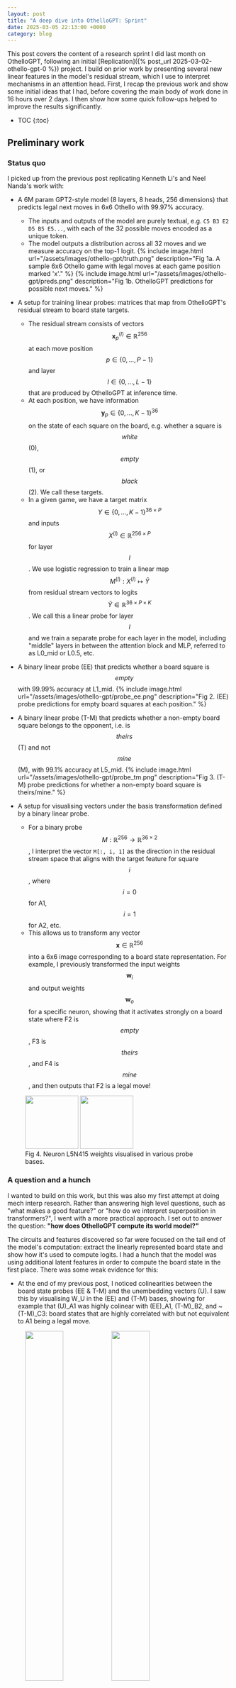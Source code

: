 ```yaml
---
layout: post
title: "A deep dive into OthelloGPT: Sprint"
date: 2025-03-05 22:13:00 +0000
category: blog
---
```

<script type="text/javascript" id="MathJax-script" async
    src="https://cdn.jsdelivr.net/npm/mathjax@3/es5/tex-mml-chtml.js">
</script>
<link rel="stylesheet" href="/assets/css/style.css">

This post covers the content of a research sprint I did last month on OthelloGPT, following an initial [Replication]({% post_url 2025-03-02-othello-gpt-0 %}) project. I build on prior work by presenting several new linear features in the model's residual stream, which I use to interpret mechanisms in an attention head. First, I recap the previous work and show some initial ideas that I had, before covering the main body of work done in 16 hours over 2 days. I then show how some quick follow-ups helped to improve the results significantly.

* TOC
{:toc}

## Preliminary work

### Status quo

I picked up from the previous post replicating Kenneth Li's and Neel Nanda's work with:

- A 6M param GPT2-style model (8 layers, 8 heads, 256 dimensions) that predicts legal next moves in 6x6 Othello with 99.97% accuracy.
  - The inputs and outputs of the model are purely textual, e.g. `C5 B3 E2 D5 B5 E5...`, with each of the 32 possible moves encoded as a unique token.
  - The model outputs a distribution across all 32 moves and we measure accuracy on the top-1 logit.
{% include image.html url="/assets/images/othello-gpt/truth.png" description="Fig 1a. A sample 6x6 Othello game with legal moves at each game position marked 'x'." %}
{% include image.html url="/assets/images/othello-gpt/preds.png" description="Fig 1b. OthelloGPT predictions for possible next moves." %}

- A setup for training linear probes: matrices that map from OthelloGPT's residual stream to board state targets.
  - The residual stream consists of vectors $$\mathbf{x}_p^{(l)} \in \mathbb{R}^{256}$$ at each move position $$p \in \{0, \ldots, P-1\}$$ and layer $$l \in \{0, \ldots, L-1\}$$ that are produced by OthelloGPT at inference time.
  - At each position, we have information $$\mathbf{y}_p \in \{0, \ldots, K-1\}^{36}$$ on the state of each square on the board, e.g. whether a square is $$white$$ (0), $$empty$$ (1), or $$black$$ (2). We call these targets.
  - In a given game, we have a target matrix $$Y \in \{0, \ldots, K-1\}^{36 \times P}$$ and inputs $$X^{(l)} \in \mathbb{R}^{256 \times P}$$ for layer $$l$$. We use logistic regression to train a linear map $$M^{(l)}: X^{(l)} \mapsto \hat{Y}$$ from residual stream vectors to logits $$\hat{Y} \in \mathbb{R}^{36 \times P \times K}$$. We call this a linear probe for layer $$l$$ and we train a separate probe for each layer in the model, including "middle" layers in between the attention block and MLP, referred to as L0_mid or L0.5, etc.
  <!-- - I decided in the previous post to work with binary probes ($$K=2$$) as they represent the simplest possible features in the model. -->

- A binary linear probe (EE) that predicts whether a board square is $$empty$$ with 99.99% accuracy at L1_mid.
{% include image.html url="/assets/images/othello-gpt/probe_ee.png" description="Fig 2. (EE) probe predictions for empty board squares at each position." %}

- A binary linear probe (T-M) that predicts whether a non-empty board square belongs to the opponent, i.e. is $$theirs$$ (T) and not $$mine$$ (M), with 99.1% accuracy at L5_mid.
{% include image.html url="/assets/images/othello-gpt/probe_tm.png" description="Fig 3. (T-M) probe predictions for whether a non-empty board square is theirs/mine." %}

- A setup for visualising vectors under the basis transformation defined by a binary linear probe.
  - For a binary probe $$M: \mathbb{R}^{256} \rightarrow \mathbb{R}^{36 \times 2}$$, I interpret the vector ```M[:, i, 1]``` as the direction in the residual stream space that aligns with the target feature for square $$i$$, where $$i=0$$ for A1, $$i=1$$ for A2, etc.
  - This allows us to transform any vector $$\mathbf{x} \in \mathbb{R}^{256}$$ into a 6x6 image corresponding to a board state representation. For example, I previously transformed the input weights $$\mathbf{w}_i$$ and output weights $$\mathbf{w}_o$$ for a specific neuron, showing that it activates strongly on a board state where F2 is $$empty$$, F3 is $$theirs$$, and F4 is $$mine$$, and then outputs that F2 is a legal move!
<figure class="image">
  <img src="/assets/images/othello-gpt/l5n415_in.png" height="120px"/>
  <img src="/assets/images/othello-gpt/l5n415_out.png" height="120px"/>
  <figcaption>Fig 4. Neuron L5N415 weights visualised in various probe bases.</figcaption>
</figure>

  <!-- - I don't claim that this is the best way to define features, but it's a method with enough intuition and empirical success that I think it's worth running with for now and evaluating later. -->

### A question and a hunch

I wanted to build on this work, but this was also my first attempt at doing mech interp research. Rather than answering high level questions, such as "what makes a good feature?" or "how do we interpret superposition in transformers?", I went with a more practical approach. I set out to answer the question: **"how does OthelloGPT compute its world model?"**

The circuits and features discovered so far were focused on the tail end of the model's computation: extract the linearly represented board state and show how it's used to compute logits. I had a hunch that the model was using additional latent features in order to compute the board state in the first place. There was some weak evidence for this:

- At the end of my previous post, I noticed colinearities between the board state probes (EE & T-M) and the unembedding vectors (U). I saw this by visualising W_U in the (EE) and (T-M) bases, showing for example that (U)_A1 was highly colinear with (EE)_A1, (T-M)_B2, and ~(T-M)_C3: board states that are highly correlated with but not equivalent to A1 being a legal move.
<figure class="image">
  <div class="image-row">
    <img src="/assets/images/othello-gpt/w_u_ee.png" width="45%"/>
    <img src="/assets/images/othello-gpt/w_u_t_m.png" width="45%"/>
  </div>
  <figcaption>Fig 5. (W_U) visualised in the (EE) and (T-M) probe bases.</figcaption>
</figure>

- The repertoire of feature vectors so far amounted to at most 163 dimensions out of 256 available.

<table>
  <thead>
    <tr>
      <th>Feature vector</th>
      <th>Count</th>
    </tr>
  </thead>
  <tbody>
    <tr>
      <td>Token embed (B)</td>
      <td>32</td>
    </tr>
    <tr>
      <td>Pos embed (P)</td>
      <td>31</td>
    </tr>
    <tr>
      <td>Empty probe (EE)</td>
      <td>32</td>
    </tr>
    <tr>
      <td>Theirs/mine probe (T-M)</td>
      <td>36</td>
    </tr>
    <tr>
      <td>Token unembed (U)</td>
      <td>32</td>
    </tr>
    <tr>
      <th>Total</th>
      <th>163</th>
    </tr>
  </tbody>
</table>

If this were the entire feature set, it would be possible for the model to represent these features as linearly separable monosemantic directions. The question is whether the model is sufficiently incentivised to do this. We've seen neurons which output legal logits using these board state features, so it seems that the superposition with (T-M) in particular could lead to some undesirable confounding.

An alternative explanation is that the model does all its legality computations in parallel, after which it no longer needs to maintain an accurate board state representation. Thus it's never necessary to represent the features simultaneously. Along the same lines, my argument would suggest that there are more salient features in the latter layers, not necessarily earlier "board state computation" features.

Either way, I decided that it would be useful to pursue the hunch and see if it was possible to find some interesting probes. I came up with two theories that could lead to additional features.

### Inductive theory

My first idea was that OthelloGPT could be working out board states inductively: layer by layer, it could take the current board, apply the next move, flip a bunch of tiles, and continue. In order to do so, it would use board state features corresponding to the $$previous$$ board state (PTEM), as well as another feature corresponding to $$captured$$ (C) squares.

{% include image.html url="/assets/images/othello-gpt/truth_tem.png" description="Fig 6a. A sample game with board states represented as theirs (black), empty (grey), or mine (white)." %}
<!-- <img src="/assets/images/othello-gpt/probe_tem.png"> -->
{% include image.html url="/assets/images/othello-gpt/probe_ptem.png" description="Fig 6b. (PTEM) probe predictions targetting whether a square was previously theirs/empty/mine. Note that the colours are flipped vs Fig 6a; what's 'mine' now was 'theirs' in the previous player's view." %}
{% include image.html url="/assets/images/othello-gpt/probe_c.png" description="Fig 6c. (C) probe predictions targetting which squares were captured by the previous move." %}

The inductive logic for calculating a square's current state from the previous one would then be:

  - **(PT) -> (T)**: the opponent's squares cannot be captured by their own move
  - **(PM) + (C) -> (T)**: my captured squares get flipped
  - **(PM) + ~(C) -> (M)**: my uncaptured squares stay mine
  - **(PE) -> (E) or (T)**: one previously empty square gets the opponent's move played on it

<figure class="image">
<div class="image-row">
<img src="/assets/images/othello-gpt/acc_ptem_c.png" width="45%">
<img src="/assets/images/othello-gpt/acc_ptem.png" width="45%">
</div>
<figcaption>Fig 7. Probe accuracies across all layers, where the probe for each layer was trained specifically for that layer.</figcaption>
</figure>

Ignoring pos 0 in the accuracy calculations (I hoped that if I didn't prepend the initial board state to the training data, the probes would find the model's representation of it at pos 0, but this didn't work), the (PTEM) probes performed almost as well as the original (TEM) probes!

<!-- Now, we had three new probes: (PE), (PT-PM), and (C). However, the fact that (T-M) = (PT-PM) \|\| (C), which is equivalent to vector addition, meant that only one of these probes needed to be added to the basis. I decided on (C) due to its high accuracy. -->

### Conditional theory

These inductive probes were cool, but this logic would require 31 layers to compute all board positions. Yet, judging from the accuracy plots, OthelloGPT seemed to suffice with just 5. This meant that it had to be calculating board state elements across multiple positions in parallel. One clear example was the $$empty$$ (E) state, which was computed across all game positions and board squares after just one attention layer!

I figured that the model had to be separating out the simplest possible features for each square, computing each one in parallel, at the earliest layer possible, and then combining them in later layers. For example, the $$captured$$ (C) feature could be initialised as a maximum likelihood prior across all squares that a move could *potentially* capture and then refined over subsequent layers (it's not possible to capture (E) squares, etc.). This greedy approach could explain the better-than-random probe accuracies at L0, immediately after embedding.

The combination of these simple probes into useful outputs would then be done via conditional statements. For example, only $$empty$$ (E) squares can be $$legal$$ (L), and only ~(E) squares can be $$theirs$$ or $$mine$$ (T-M).

{% include image.html url="/assets/images/othello-gpt/decision-flowchart.svg" description="Fig 8. A decision flowchart for combining simple features using conditional logic in OthelloGPT." %}

These combinations could be expressed as linear functions across token positions using attention heads, or as non-linear functions within the same position using neurons. For example, we previously saw that once the board state was computed at each position, neurons could be used to find legal moves. But in other cases, such as predicting the final move in a game, an attention head might be more suitable for finding all previous moves and outputting the remaining empty square as the only possible move.

This idea led me down a rabbit-hole of training a lot of probes which were ultimately not very useful, but I think the underlying intuition is still nice! It suggests an intelligence paradigm more akin to how a highly parallelised, probabilistic machine brain would think, as opposed to a human one.

## Sprint

At this point, I was getting pretty bogged down in the project. I felt I hadn't really discovered anything concrete, the messy code was piling up, and my latest investigations had been frustratingly unfruitful. I decided to use the application process to Neel's MATS stream as a forcing function to get something done in a 16-hour sprint.

This made me choose an even narrower project scope. Instead of figuring out how the entire board state was computed, I decided to focus in on just the $$empty$$ (E) state.

### Revisiting the PE probe

While investigating my [Inductive Theory](#inductive-theory), I trained a $$captured$$ (C) probe with the relationship (T-M) = (PT-PM) + (C). I hypothesised that a similar relationship could be found linking (E) and (PE) - the difference between the two is exactly one previously empty square on which the latest move was played. I trained binary probes (EE) and (PEE) that targeted only whether squares are empty or non-empty, ignoring other information.

```python
def empty_target(batch, device):
    boards = t.tensor(batch["boards"], device=device)[:, :-1]
    return (boards == 0).flatten(2)

def prev_empty_target(batch, device, n_shift=1):
    e = empty_target(batch, device)
    n_batch = e.shape[0]
    n_out = e.shape[-1]
    e0 = t.full((n_batch, n_shift, n_out), t.nan, device=device)
    return t.cat([e0, e[:, :-n_shift]], dim=1)
```

{% include image.html url="/assets/images/othello-gpt/probe_ee.png" description="Fig 9a. (EE) probe predictions for empty board squares at each position." %}
{% include image.html url="/assets/images/othello-gpt/probe_pe.png" description="Fig 9b. (PEE) probe predictions for empty board squares at the previous position." %}
<figure class="image">
  <img src="/assets/images/othello-gpt/acc_pee.png" width="45%">
  <figcaption>Fig 9c. Probe accuracies for all probes targetting empty board states. The (PE) and (PEE) lines overlap.</figcaption>
</figure>

Since both probes had very high accuracies, I just worked with the normed difference vector (PEE-EE) instead of training a new prob explicitly targetting the latest move. Using this (PEE-EE) basis as a transformation for the embedding weights (W_E) showed that the probe could indeed extract the move that each token embedding was representing!

<figure class="image">
  <img src="/assets/images/othello-gpt/w_e_pee_ee.png" width="45%">
  <figcaption>Fig 10. (W_E) visualised in the (PEE-EE) probe basis.</figcaption>
</figure>

This was sufficient information for computing the (EE) board state using just one layer: all the model had to do was see which moves hadn't yet been played at each position and mark these as (EE). And all I had to do was find the attention heads that did this...

### Finding L2H5

I used two tools here to identify attention heads that were writing out (EE) vectors. The first was Neel's TransformerLens library, which I used to cache the decomposed residual stream vectors being written by each attention head across 200 forward passes of the model.

```python
input_ids = t.tensor(test_dataset["input_ids"][:200], device=device)
_, cache = model.run_with_cache(input_ids[:, :-1])
X, y_labels = cache.get_full_resid_decomposition(
    apply_ln=True, return_labels=True, expand_neurons=False
)
X /= X.norm(dim=-1, keepdim=True)
```

The second tool was an SVD calculation to find the amount of variance that was explained by a given probe basis. I ran into numerical instability issues when passing highly colinear probes into the function, so I added some checks for this.

```python
def calculate_explained_var(
    X: Float[t.Tensor, "batch ... d_model"],
    b: Float[t.Tensor, "d_model basis"],
):
    # Use double precision (not supported by mps) to minimise instability errors
    # Alternatively add a jitter term
    X = X.detach().cpu().double()
    b = b.detach().cpu().double()

    # Add a small regularisation term to b to perturb it
    b += 1e-6 * t.randn_like(b)

    # Perform SVD on the basis vectors to get an orthonormal basis
    U, S, _ = t.linalg.svd(b, full_matrices=False)

    # Calculate the conditioning number
    condition_number = S.max() / S.min()
    cond_threshold = 1e6
    if condition_number > cond_threshold:
        print(f"Condition number: {condition_number}")
        print(S / S.min())
        U = U[:, (S / S.min() > cond_threshold)]

    # Project X onto the orthonormal basis
    proj = t.matmul(X, U)

    # Reconstruct the projections
    proj_reconstructed = t.matmul(proj, U.transpose(-1, -2))

    # Compute the squared norms of the projections and the original vectors
    proj_sqnorm = t.sum(proj_reconstructed**2, dim=-1)
    X_sqnorm = t.sum(X**2, dim=-1)

    # Calculate the explained variance ratio
    explained_variance = proj_sqnorm / X_sqnorm

    # Take the average over the batch
    explained_variance = t.mean(explained_variance, dim=0)

    return explained_variance
```

I used these tools to visualise how much of the decomposed residual stream at each position was explained by the 32-dimensional (EE) basis, averaged across the batch.

{% include image.html url="/assets/images/othello-gpt/explained_var.png" description="Fig 11. A heatmap showing the percentage of output variance from each OthelloGPT component that is captured by the (EE) basis, averaged across a batch of 200 games." %}

As expected, the L0 heads were fairly active in this basis, as were the L7 heads. I interpreted the latter as a computation in (U) space that spilled over into (EE) space due to colinearities, but investigating this was out of scope. Interestingly, L2H5 was the highest in explained variance, so I looked at some sample attention patterns using circuitsvis.

<figure class="image">
  <div class="image-row">
    <img src="/assets/images/othello-gpt/l2h5_0.png" width="45%"/>
    <img src="/assets/images/othello-gpt/l2h5_1.png" width="45%"/>
    <!-- <img src="/assets/images/othello-gpt/l2h5_2.png" width="30%"/> -->
  </div>
  <figcaption>Fig 12. Attention patterns for L2H5 sampled from 2 random games.</figcaption>
</figure>

It looked like L2H5 attended specifically to the D5 token, otherwise defaulting to pos 0. I re-ran the explained variance calculation with just the probe for the D5 square, instead of all 32 (EE) probes, and saw that this single vector accounted for over half of the output variance!

{% include image.html url="/assets/images/othello-gpt/explained_var_ee_D5.png" description="Fig 13. A heatmap showing the percentage of output variacne from each OthelloGPT component that is captured by the singular (EE)_D5 vector, averaged across a batch of 200 games." %}

### Interpreting L2H5

Although I couldn't explain why a whole L2 attention head was seemingly being used to recompute the (EE) state for D5 (assuming that it had already been calculated after L0), I decided to go ahead with interpreting it anyway and deal with that question later.

Firstly, I checked whether the (PEE-EE) probe was still able to extract the latest move from each position at L2_pre by taking a cached game and transforming the residual vector at each position using the probe.

{% include image.html url="/assets/images/othello-gpt/l2_resid_pee_ee.png"  description="Fig 14. A sample residual stream input to L2H5 visualised in the (PEE-EE) basis at each position." %}

Success! Recall that we previously interpreted neurons by transforming their input and output weights into probe bases. Interpreting attention heads required a slightly different approach. Following Anthropic's [mathematical framework](https://transformer-circuits.pub/2021/framework/index.html), attention heads can be separated into two bilinear forms (W_QK) and (W_OV), where

$$A = softmax(\mathbf{x_{dst}} W_Q^T W_K \mathbf{x_{src}})$$

$$\mathbf{x_{out}} = (A \otimes W_O W_V) \cdot \mathbf{x_{src}}$$

Thus, it should be possible to probe each individal weight matrix to see how they align with certain features across head dimensions. If a head wants to attend to source tokens with a given feature, (W_K) should align with that feature vector. If it wants to output another feature, its vector should be seen in (W_O), etc. I found interpreting these results more difficult than with the neurons because there were multiple head dimensions, compared to the single scalar activation value for each neuron, so it was possible that linear combinations were being taken across head dimensions.

I probed L2H5's (W_K) with (PEE-EE) and the $$positional$$ (P) embedding, expecting to see strong alignment with (PEE-EE)_D5 and (P)_0. Note: the (P) images are arranged into board squares by my visualisation function but in this case it doesn't mean anything.

<figure class="image">
  <div class="image-row">
    <img src="/assets/images/othello-gpt/l2h5_w_k_pee_ee.png" width="45%">
    <img src="/assets/images/othello-gpt/l2h5_w_k_p.png" width="45%">
  </div>
  <figcaption>Fig 15. L2H5 (W_K) visualised in the (PEE-EE) and (P) bases, across all 32 head dimensions.</figcaption>
</figure>

These images were difficult to interpret. While (W_K) was well aligned with (PEE-EE)_D5, many of these alignments were negative, and the images generated by the (P) transform were even less informative.

Next, I probed L2H5's (W_V) with (PEE-EE) and (P), and also probed L2H5's (W_O) with (EE), expecting to see activations in (W_V) for (PEE-EE)_D5 and (P)_0 and activations in (W_O) for (EE)_D5.

<figure class="image">
  <div class="image-row">
    <img src="/assets/images/othello-gpt/l2h5_w_v_pee_ee.png" width="45%">
    <img src="/assets/images/othello-gpt/l2h5_w_v_p.png" width="45%">
  </div>
  <figcaption>Fig 16a. L2H5 (W_V) visualised in the (PEE-EE) and (P) bases, across all 32 head dimensions.</figcaption>
  <img src="/assets/images/othello-gpt/l2h5_w_o_ee.png" width="45%">
  <figcaption>Fig 16b. L2H5 (W_O) visualised in the (EE) basis, across all 32 head dimensions.</figcaption>
</figure>

From the (W_O) transformations, I could roughly see that dimensions 19 & 27 wrote out (EE)_D5 and dimensions 20 & 23 wrote out ~(EE)_D5. Matching these up to the (W_V) images was difficult - a better visualisation was required.

## Improvements

The sprint was completed under pretty tight time constraints, so a lot of the decisions I made were suboptimal and the original conclusion was fairly lacklustre. After it ended, I made a few quick clean-ups that significantly improve the quality of the results.

### MOV probe

Firstly, I replaced the (PEE-EE) probe with a new probe trained directly to target the $$latest\ move$$ (MOV). The probe was accurate across all layers.

{% include image.html url="/assets/images/othello-gpt/l2_resid_mov.png"  description="Fig 17a. A sample residual stream input to L2H5 visualised in the (MOV) basis at each position." %}
<figure class="image">
  <img src="/assets/images/othello-gpt/acc_mov.png" width="45%">
  <figcaption>Fig 17b. (MOV) probe accuracy across all layers.</figcaption>
</figure>

### P basis

Next, checking the (MOV) probe accuracy made me realise that I had never done the same for the positional embedding (P), instead working on the assumption that it maintained its meaning across all layers. In fact, (P) only has to have any meaning at L0_pre, and it's possible that it loses all usefulness once the model encodes moves into the $$theirs/mine$$ basis. I visualised a sample residual stream at L0_pre, L0_mid, and L2_pre through a (P) transformation and saw that this seemed to be the case.

{% include image.html url="/assets/images/othello-gpt/l0_pre_p.png"  description="Fig 18a. A sample residual stream at L0_pre visualised in the (P) basis at each position." %}
{% include image.html url="/assets/images/othello-gpt/l0_mid_p.png"  description="Fig 18b. A sample residual stream at L0_mid visualised in the (P) basis at each position." %}
{% include image.html url="/assets/images/othello-gpt/l2_resid_p.png"  description="Fig 18c. A sample residual stream at L2_pre visualised in the (P) basis at each position." %}

By the time we get to the input for L2H5, (P)_0 has no discernible meaning at all! I was sure that the model still needed some positional information, so I trained a new positional probe (POS) with 4 binary targets: pos 0 (0), pos odd (1), pos even (2), pos last (3).

```python
def pos_target(batch, device):
    input_ids = t.tensor(batch["input_ids"], device=device)[:, :-1]
    y = t.zeros((*input_ids.shape, 4), device=device, dtype=int)
    y[:, 0, 0] = 1      # pos 0
    y[:, 1::2, 1] = 1   # pos odd
    y[:, ::2, 2] = 1    # pos even
    y[:, -1, 3] = 1     # pos last
    return y
```

{% include image.html url="/assets/images/othello-gpt/probe_pos.png"  description="Fig 19a. (POS) probe predictions at L0.5 (ignore the subplot titles)." %}
<figure class="image">
  <img src="/assets/images/othello-gpt/pos_p.png" width="500px">
  <figcaption>Fig 19b. (POS) probes visualised in the (P) basis.</figcaption>
</figure>

(POS) was 100% accurate between L0.5 and L6! This gave me a consistent, meaningful vector (POS)_0 targetting tokens at pos $$0$$, which I named (Z). With these improved probes, I went back to L2H5 and applied them to (W_K) and (W_Q).

<figure class="image">
  <div class="image-row">
    <img src="/assets/images/othello-gpt/l2h5_w_k_mov.png" width="30%">
    <img src="/assets/images/othello-gpt/l2h5_w_k_z.png" width="30%">
    <img src="/assets/images/othello-gpt/l2h5_w_q_z.png" width="30%">
  </div>
  <figcaption>Fig 20. (W_K).(MOV), (W_K).(Z), and (W_Q).(Z), with (Z) re-arranged such that row 0 = ~(Z), row 1 = (Z).</figcaption>
</figure>

Success! We can now see a pattern that suggests that the QK circuit broadly attends to (MOV)_D5 keys from ~(Z) queries, and vice versa. Additionally, the head dimensions in (W_K) that align positively with (MOV)_D5 also align positively with (Z), providing a mechanism for attending to keys with (MOV)_D5 or (Z), subject to scaling and causal masking.

### Bilinear visualisation

Finally, I revisited the attention head weights visualisation. Instead of probing each (W_K), (W_Q), etc. independently, I applied the probes to each side of the full bilinear forms and plotted the resulting matrices. This helped to remove some ambiguity about how the head dimensions would interact with each other in the dot product.

<figure>
  <div style="display: flex; flex-direction: row;">
    <div style="flex: 1;">
      <img src="/assets/images/othello-gpt/l2h5_ee_ov_mov.png" width="100%">
    </div>
    <div style="flex: 1; display: flex; flex-direction: column; justify-content: center; align-items: center;">
      <img src="/assets/images/othello-gpt/l2h5_10z_qk_10z.png" width="40%">
      <img src="/assets/images/othello-gpt/l2h5_10z_qk_mov.png" width="100%">
      <img src="/assets/images/othello-gpt/l2h5_10z_vo_ee.png" width="100%">
    </div>
  </div>
  <figcaption>Fig 21. Bilinear visualisations of the L2H5 QK/OV circuits using various input pairs.</figcaption>
</figure>

Great success! After scaling the normed (Z) vector by 10x (which I think is necessary because this OthelloGPT model was trained with bias terms), we finally get the expected images that depict linearly separable mechanisms in L2H5.

- QK circuit:
  - Queries originating from ~(Z) tokens attend strongly to (MOV)_D5 keys: tokens where the move D5 was played.
  - In the absence of a (MOV)_D5 key due to causal masking, there is a preference for (Z) keys: tokens corresponding to pos 0.
- OV circuit:
  - A (Z) value token, and many ~(MOV)_D5 values, will output (EE)_D5.
  - ~(Z) and (MOV)_D5 values will output ~(EE)_D5.

## Conclusion

My goal for the project was to find evidence for additional probes and use them to interpret an attention head for computing the board state. I didn't quite accomplish this in the sprint, but after the follow-up I'd say I managed it!

  - I found **three new probes**, corresponding to squares that were just $$captured$$ (C), the latest played $$move$$ (MOV), and a compressed $$positional$$ (POS) basis. I extracted the pos $$0$$ (Z) probe from (POS).
  <!-- - The inductive probes (PT-PM) and (PEE), targetting whether a square was $$theirs/mine$$ or $$empty$$ in the previous board state, can each be derived with linear combinations: (PT-PM) = (T-M) - (C) - (MOV) and (PEE) = (EE) + (MOV). -->
  - I used cached outputs from each attention head and an explained var calculation to see that **L2H5 writes out vectors that are aligned with (EE)_D5** in most forward runs.
  - I showed that **the L2H5 QK circuit uses the (MOV) and (Z) features to attend to D5 or pos 0**, depending on whether D5 has been played in a previous move.
  - I showed that **the L2H5 OV circuit writes out ~(EE)_D5 from ~(Z)/(MOV)_D5 values**, respresenting the logic "if D5 has been previously played, then D5 is not empty", and vice versa.

In terms of further work along this direction, I think it would be cool to interpret a head that computes captures. I would imagine this works by using (MOV) to attend to all previously played capturable squares and using (T-M) to identify which ones belong to the other player. I could also imagine a head that memorises common openings. For example, if a square far from the centre is played at a relatively early position, there are only a limited number of game trees that could have made this possible, which the head could categorise according to past moves. I suspect this type of work would be very much the latter part of the 80/20 rule, however.

It's also still unclear to me why this head even exists at L2, when the (E) states are fully calculated after L0.5. A simple follow-up would be to examine the effects on board state accuracy and model performance when ablating the entire head.

As for implications for the wider field of mech interp, this work was different to existing work because it focused on attention heads rather than neurons and tried to find intermediate features with little direct relevance to the output logits. All operations within attention heads are linear, so linear probes were well suited to the task, but this also made separating out linear combinations of features somewhat difficult.

I think it would be interesting to do some follow-ups on **unsupervised methods for linear feature identification**. I was mostly guided by intuition and probe accuracy, and then became more confident in the probe validity as interpretable images were generated by transforming weight matrices and residual vectors. I generally defined "interpretability" as having sparse activations, implying monosemanticity. The intuition was mostly directed at how the model might generate intermediate features for use in later calculations. The following is a rough list of "things which might make a good feature":

  - Intuitive meaning/purpose
  - Consistently high linear probe accuracy across layers
  - Sparse alignment with weight matrices
  - High alignment with forward-pass residual stream vectors
  - Applicability in causal interventions?

Performing a literature review after my sprint (the other way round definitely makes more sense), I found a paper on [Sparse Dictionary Learning](https://arxiv.org/pdf/2402.12201) that seemed to systemise this into an unsupervised method for identifying features. If I work on this problem further, I'd like to see if I can use my experience from this project to build on this.
